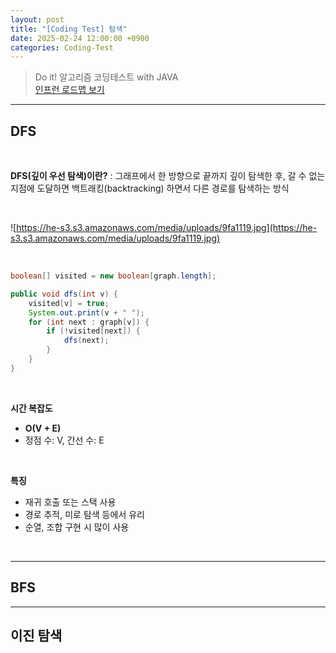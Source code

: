 ```yaml
---
layout: post
title: "[Coding Test] 탐색"
date: 2025-02-24 12:00:00 +0900
categories: Coding-Test
---
```



> Do it! 알고리즘 코딩테스트 with JAVA <br>
> [인프런 로드맵 보기](https://www.inflearn.com/roadmaps/6437) <br>

---

## DFS

<br>

**DFS(깊이 우선 탐색)이란?**
: 그래프에서 한 방향으로 끝까지 깊이 탐색한 후, 갈 수 없는 지점에 도달하면 백트래킹(backtracking) 하면서 다른 경로를 탐색하는 방식

<br>

![https://he-s3.s3.amazonaws.com/media/uploads/9fa1119.jpg](https://he-s3.s3.amazonaws.com/media/uploads/9fa1119.jpg)


<br>

~~~java
boolean[] visited = new boolean[graph.length];

public void dfs(int v) {
    visited[v] = true;
    System.out.print(v + " ");
    for (int next : graph[v]) {
        if (!visited[next]) {
            dfs(next);
        }
    }
}
~~~

<br>

**시간 복잡도**
- **O(V + E)**
- 정점 수: V, 간선 수: E

<br>

**특징**
- 재귀 호출 또는 스택 사용
- 경로 추적, 미로 탐색 등에서 유리
- 순열, 조합 구현 시 많이 사용

<br>

---

## BFS


---

## 이진 탐색
